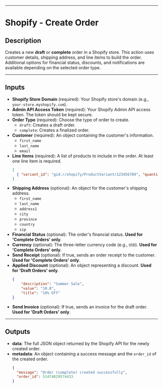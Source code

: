 -----

# Shopify - Create Order

## Description

Creates a new **draft** or **complete** order in a Shopify store. This action uses customer details, shipping address, and line items to build the order. Additional options for financial status, discounts, and notifications are available depending on the selected order type.

-----

## Inputs

  - **Shopify Store Domain** (required): Your Shopify store's domain (e.g., `your-store.myshopify.com`).
  - **Admin API Access Token** (required): Your Shopify Admin API access token. The token should be kept secure.
  - **Order Type** (required): Choose the type of order to create.
      - `draft`: Creates a draft order.
      - `complete`: Creates a finalized order.
  - **Customer** (required): An object containing the customer's information.
      - `first_name`
      - `last_name`
      - `email`
  - **Line Items** (required): A list of products to include in the order. At least one line item is required.
    ```json
    [
      { "variant_id": "gid://shopify/ProductVariant/123456789", "quantity": 1 }
    ]
    ```
  - **Shipping Address** (optional): An object for the customer's shipping address.
      - `first_name`
      - `last_name`
      - `address1`
      - `city`
      - `province`
      - `country`
      - `zip`
  - **Financial Status** (optional): The order's financial status. **Used for 'Complete Orders' only**.
  - **Currency** (optional): The three-letter currency code (e.g., `USD`). **Used for 'Complete Orders' only**.
  - **Send Receipt** (optional): If true, sends an order receipt to the customer. **Used for 'Complete Orders' only**.
  - **Applied Discount** (optional): An object representing a discount. **Used for 'Draft Orders' only**.
    ```json
    {
        "description": "Summer Sale",
        "value": "10.0",
        "title": "10% Off"
    }
    ```
  - **Send Invoice** (optional): If true, sends an invoice for the draft order. **Used for 'Draft Orders' only**.

-----

## Outputs

  - **data**: The full JSON object returned by the Shopify API for the newly created order.
  - **metadata**: An object containing a success message and the `order_id` of the created order.
    ```json
    {
      "message": "Order (complete) created successfully",
      "order_id": 51474829574433
    }
    ```